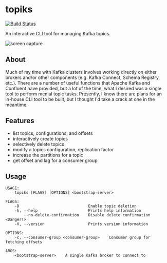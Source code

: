 # topiks

[![Build Status](https://travis-ci.org/kdrakon/topiks.svg?branch=master)](https://travis-ci.org/kdrakon/topiks)

An interactive CLI tool for managing Kafka topics.

![screen capture](cursive.gif)

## About
Much of my time with Kafka clusters involves working directly on either brokers and/or other components (e.g. Kafka Connect, Schema Registry, etc.). There are a number of useful functions that Apache Kafka and Confluent have provided, but a lot of the time, what I desired was a single tool to perform menial topic tasks. Presently, I know there are plans for an in-house CLI tool to be built, but I thought I'd take a crack at one in the meantime.

## Features
- list topics, configurations, and offsets
- interactively create topics
- selectively delete topics
- modify a topics configuration, replication factor
- increase the partitions for a topic
- get offset and lag for a consumer group 

## Usage
```
USAGE:
    topiks [FLAGS] [OPTIONS] <bootstrap-server>

FLAGS:
    -D                              Enable topic deletion
    -h, --help                      Prints help information
        --no-delete-confirmation    Disable delete confirmation <Danger!>
    -V, --version                   Prints version information

OPTIONS:
    -c, --consumer-group <consumer-group>    Consumer group for fetching offsets

ARGS:
    <bootstrap-server>    A single Kafka broker to connect to
```

